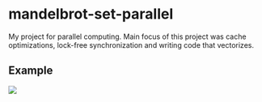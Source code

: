 # mandelbrot-set-parallel
My project for parallel computing. Main focus of this project was cache optimizations, lock-free synchronization and writing code that vectorizes.

## Example
![](https://github.com/drumi/drumi/blob/main/mandelbrot.gif)

